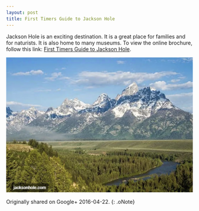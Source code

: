 ```yaml
---
layout: post
title: First Timers Guide to Jackson Hole
---
```


Jackson Hole is an exciting destination. It is a great place for families and for naturists. It is also home to many museums. To view the online brochure, follow this link: [First Timers Guide to Jackson Hole](http://www.jacksonhole.com/first-timers-guide.html).

![jacksonhole.com](../public/jacksonhole-com.png)

Originally shared on Google+ 2016-04-22.
{: .oNote}
